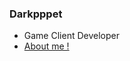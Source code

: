 ### Darkpppet
- Game Client Developer
- [About me !](https://empty-beauty-ced.notion.site/Hi-I-m-Gyeol-169bcdc4aeb280c28e00dfdbe664ed6f?pvs=74)

